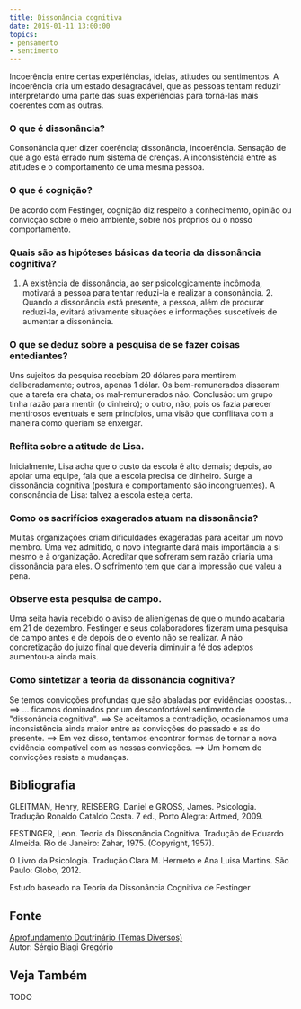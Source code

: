 ```yaml
---
title: Dissonância cognitiva
date: 2019-01-11 13:00:00
topics: 
- pensamento
- sentimento
---
```


Incoerência entre certas experiências, ideias, atitudes ou sentimentos.
A incoerência cria um estado desagradável, que as pessoas tentam reduzir
interpretando uma parte das suas experiências para torná-las mais
coerentes com as outras.

### O que é dissonância?
Consonância quer dizer coerência; dissonância, incoerência. Sensação de
que algo está errado num sistema de crenças. A inconsistência entre as
atitudes e o comportamento de uma mesma pessoa.

### O que é cognição?
De acordo com Festinger, cognição diz respeito a conhecimento, opinião
ou convicção sobre o meio ambiente, sobre nós próprios ou o nosso
comportamento.

### Quais são as hipóteses básicas da teoria da dissonância cognitiva?
1. A existência de dissonância, ao ser psicologicamente incômoda,
motivará a pessoa para tentar reduzi-la e realizar a consonância. 2.
Quando a dissonância está presente, a pessoa, além de procurar
reduzi-la, evitará ativamente situações e informações suscetíveis de
aumentar a dissonância.

### O que se deduz sobre a pesquisa de se fazer coisas entediantes?
Uns sujeitos da pesquisa recebiam 20 dólares para mentirem
deliberadamente; outros, apenas 1 dólar. Os bem-remunerados disseram que
a tarefa era chata; os mal-remunerados não. Conclusão: um grupo tinha
razão para mentir (o dinheiro); o outro, não, pois os fazia parecer
mentirosos eventuais e sem princípios, uma visão que conflitava com a
maneira como queriam se enxergar.

### Reflita sobre a atitude de Lisa.

Inicialmente, Lisa acha que o custo da escola é alto demais; depois, ao
apoiar uma equipe, fala que a escola precisa de dinheiro. Surge a
dissonância cognitiva (postura e comportamento são incongruentes). A
consonância de Lisa: talvez a escola esteja certa.

### Como os sacrifícios exagerados atuam na dissonância?
Muitas organizações criam dificuldades exageradas para aceitar um novo
membro. Uma vez admitido, o novo integrante dará mais importância a si
mesmo e à organização. Acreditar que sofreram sem razão criaria uma
dissonância para eles. O sofrimento tem que dar a impressão que valeu a
pena.

### Observe esta pesquisa de campo.

Uma seita havia recebido o aviso de alienígenas de que o mundo acabaria
em 21 de dezembro. Festinger e seus colaboradores fizeram uma pesquisa
de campo antes e de depois de o evento não se realizar. A não
concretização do juízo final que deveria diminuir a fé dos adeptos
aumentou-a ainda mais.

### Como sintetizar a teoria da dissonância cognitiva?
Se temos convicções profundas que são abaladas por evidências opostas...
==&gt; ... ficamos dominados por um desconfortável sentimento de
"dissonância cognitiva". ==&gt; Se aceitamos a contradição, ocasionamos
uma inconsistência ainda maior entre as convicções do passado e as do
presente. ==&gt; Em vez disso, tentamos encontrar formas de tornar a
nova evidência compatível com as nossas convicções. ==&gt; Um homem de
convicções resiste a mudanças.


## Bibliografia

GLEITMAN, Henry, REISBERG, Daniel e GROSS, James. Psicologia. Tradução
Ronaldo Cataldo Costa. 7 ed., Porto Alegra: Artmed, 2009.

FESTINGER, Leon. Teoria da Dissonância Cognitiva. Tradução de Eduardo
Almeida. Rio de Janeiro: Zahar, 1975. (Copyright, 1957).

O Livro da Psicologia. Tradução Clara M. Hermeto e Ana Luisa Martins.
São Paulo: Globo, 2012.

Estudo baseado na Teoria da Dissonância Cognitiva de Festinger

## Fonte
[Aprofundamento Doutrinário (Temas Diversos)](https://sites.google.com/view/aprofundamentodoutrinario/dissonância-cognitiva)  
Autor: Sérgio Biagi Gregório



## Veja Também
TODO


